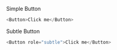 Simple Button
```js
<Button>Click me</Button>
```

Subtle Button
```js
<Button role="subtle">Click me</Button>
```
